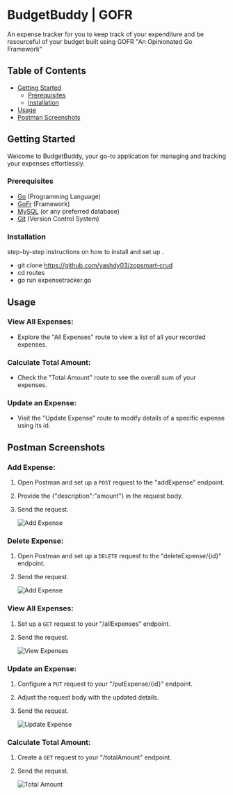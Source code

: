 # BudgetBuddy | GOFR

An expense tracker for you to keep track of your expenditure and be resourceful of your budget built using GOFR "An Opinionated Go Framework"

## Table of Contents

- [Getting Started](#getting-started)
  - [Prerequisites](#prerequisites)
  - [Installation](#installation)
- [Usage](#usage)
- [Postman Screenshots](#postman-screenshots)

## Getting Started

Welcome to BudgetBuddy, your go-to application for managing and tracking your expenses effortlessly.


### Prerequisites

- [Go](https://golang.org/) (Programming Language)
- [GoFr](https://gofr.dev/) (Framework)
- [MySQL](https://www.mysql.com/) (or any preferred database)
- [Git](https://git-scm.com/) (Version Control System)


### Installation

step-by-step instructions on how to install and set up .

- git clone https://github.com/yashdy03/zopsmart-crud
- cd routes
- go run expensetracker.go

## Usage

### View All Expenses:

- Explore the "All Expenses" route to view a list of all your recorded expenses.

### Calculate Total Amount:

- Check the "Total Amount" route to see the overall sum of your expenses.

### Update an Expense:

- Visit the "Update Expense" route to modify details of a specific expense using its id.

## Postman Screenshots

### Add Expense:

1. Open Postman and set up a `POST` request to the "addExpense" endpoint.
2. Provide the {"description":"amount"} in the request body.
3. Send the request.

   ![Add Expense](screenshots/postman_add_expense.png)

### Delete Expense:

1. Open Postman and set up a `DELETE` request to the "deleteExpense/{id}" endpoint.
2. Send the request.

   ![Add Expense](screenshots/postman_add_expense.png)

### View All Expenses:

1. Set up a `GET` request to your "/allExpenses" endpoint.
2. Send the request.

   ![View Expenses](screenshots/postman_view_expenses.png)

### Update an Expense:

1. Configure a `PUT` request to your "/putExpense/{id}" endpoint.
2. Adjust the request body with the updated details.
3. Send the request.

   ![Update Expense](screenshots/postman_update_expense.png)

### Calculate Total Amount:

1. Create a `GET` request to your "/totalAmount" endpoint.
2. Send the request.

   ![Total Amount](screenshots/postman_total_amount.png)



